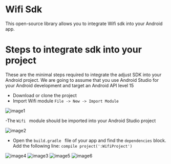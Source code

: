 # Wifi Sdk
This open-source library allows you to integrate Wifi sdk into your Android app.

# Steps to integrate sdk into your project
These are the minimal steps required to integrate the adjust SDK into your Android project. We are going to assume that you use Android Studio for your Android development and target an Android API level 15
  - Download or clone the project 
  - Import Wifi module ```File -> New -> Import Module  ```
  
![image1](https://user-images.githubusercontent.com/18575369/30159529-83a22e3e-93e6-11e7-93cb-a67702179cd4.JPG)

  -The  ```Wifi ```  module should be imported into your Android Studio project
  
 ![image2](https://user-images.githubusercontent.com/18575369/30159943-fc213ef8-93e7-11e7-8901-20b6b99de130.JPG)
 
  - Open the ``` build.gradle  ``` file of your app and find the ``` dependencies ``` block. Add the following line:
 ``` compile project(':WifiProject') ```
 
 ![image4](https://user-images.githubusercontent.com/18575369/30160019-591263d0-93e8-11e7-8d0d-aa2a412a8f43.JPG)
 ![image3](https://user-images.githubusercontent.com/18575369/30159973-190447d6-93e8-11e7-8261-8fe5fe33e3f4.JPG)
 ![image5](https://user-images.githubusercontent.com/18575369/30160025-5e8a17e0-93e8-11e7-9e33-d317b7039cdb.JPG)
 ![image6](https://user-images.githubusercontent.com/18575369/30160030-63a50dd4-93e8-11e7-9401-455b6b11012e.JPG)
